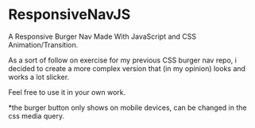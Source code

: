 # ResponsiveNavJS
A Responsive Burger Nav Made With JavaScript and CSS Animation/Transition.

As a sort of follow on exercise for my previous CSS burger nav repo, i decided to create a more complex version that (in my opinion) looks and works a lot slicker. 

Feel free to use it in your own work.

*the burger button only shows on mobile devices, can be changed in the css media query.

